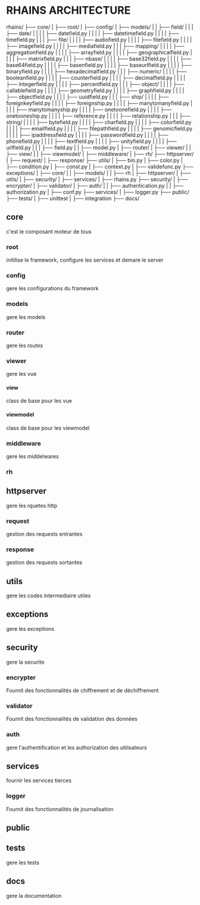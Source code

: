 # RHAINS ARCHITECTURE

rhains/
├── core/
|   ├── root/
|   ├── config/
|   ├── models/
|   |   ├── field/
|   |   |   ├── date/
|   |   |   |   ├── datefield.py
|   |   |   |   ├── datetimefield.py
|   |   |   |   ├── timefield.py
|   |   |   ├── file/
|   |   |   |   ├── audiofield.py
|   |   |   |   ├── filefield.py
|   |   |   |   ├── imagefield.py
|   |   |   |   ├── mediafield.py
|   |   |   ├── mapping/
|   |   |   |   ├── aggregationfield.py
|   |   |   |   ├── arrayfield.py
|   |   |   |   ├── geographicalfield.py
|   |   |   |   ├── matrixfield.py
|   |   |   ├── nbase/
|   |   |   |   ├── base32field.py
|   |   |   |   ├── base64field.py
|   |   |   |   ├── basenfield.py
|   |   |   |   ├── baseurlfield.py
|   |   |   |   ├── binaryfield.py
|   |   |   |   ├── hexadecimalfield.py
|   |   |   ├── numeric/
|   |   |   |   ├── booleanfield.py
|   |   |   |   ├── counterfield.py
|   |   |   |   ├── decimalfield.py
|   |   |   |   ├── integerfield.py
|   |   |   |   ├── percentfield.py
|   |   |   ├── object/
|   |   |   |   ├── callablefield.py
|   |   |   |   ├── geometryfield.py
|   |   |   |   ├── graphfield.py
|   |   |   |   ├── objectfield.py
|   |   |   |   ├── uuidfield.py
|   |   |   ├── ship/
|   |   |   |   ├── foreignkeyfield.py
|   |   |   |   ├── foreignship.py
|   |   |   |   ├── manytomanyfield.py
|   |   |   |   ├── manytomanyship.py
|   |   |   |   ├── onetoonefield.py
|   |   |   |   ├── onetooneship.py
|   |   |   |   ├── reference.py
|   |   |   |   ├── relationship.py
|   |   |   ├── string/
|   |   |   |   ├── bytefield.py
|   |   |   |   ├── charfield.py
|   |   |   |   ├── colorfield.py
|   |   |   |   ├── emailfield.py
|   |   |   |   ├── filepathfield.py
|   |   |   |   ├── genomicfield.py
|   |   |   |   ├── ipaddressfield.py
|   |   |   |   ├── passwordfield.py
|   |   |   |   ├── phonefield.py
|   |   |   |   ├── textfield.py
|   |   |   |   ├── unityfield.py
|   |   |   |   ├── urlfield.py
|   |   |   ├── field.py
|   |   ├── model.py
|   ├── router/
|   ├── viewer/
|   |   ├── view/
|   |   ├── viewmodel/
|   ├── middleware/
|   ├── rh/
├── httpserver/
|   ├── request/
|   ├── response/
├── utils/
|   ├── bin.py
|   ├── color.py
|   ├── condition.py
|   ├── const.py
|   ├── context.py
|   ├── validefunc.py
├── exceptions/
|   ├── core/
|   |   ├── models/
|   |   ├── rh
|   ├── httpserver/
|   ├── utils/
|   ├── security/
|   ├── services/
|   ├── rhains.py
├── security/
|   ├── encrypter/
|   ├── validator/
|   ├── auth/
|   |   ├── authentication.py
|   |   ├── authorization.py
|   ├── conf.py
├── services/
|   ├── logger.py
├── public/
├── tests/
|   ├── unittest
|   ├── integration
├── docs/

## core

c'est le composant moteur de tous

### root

initilise le framework, configure les services et demare le server

### config

gere les configurations du framework

### models

gere les models

### router

gere les routes

### viewer

gere les vue

#### view

class de base pour les vue

#### viewmodel

class de base pour les viewmodel

### middleware

gere les middelwares

### rh

## httpserver

gere les rquetes http

### request

gestion des requests entrantes

### response

gestion des requests sortantes

## utils

gere les codes intermediaire utiles

## exceptions

gere les exceptions

## security

gere la securite

### encrypter

Fournit des fonctionnalités de chiffrement et de déchiffrement

### validator

 Fournit des fonctionnalités de validation des données

### auth

gere l'authentification et les authorization des utilisateurs

## services

fournir les services tierces

### logger

Fournit des fonctionnalités de journalisation

## public

## tests

gere les tests

## docs

gere la documentation
